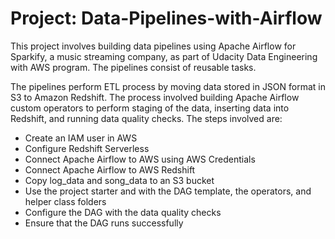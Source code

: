 # Project: Data-Pipelines-with-Airflow
This project involves building data pipelines using Apache Airflow for Sparkify, a music streaming company, as part of Udacity Data Engineering with AWS program. The pipelines consist of reusable tasks.

The pipelines perform ETL process by moving data stored in JSON format in S3 to Amazon Redshift. The process involved building Apache Airflow custom operators to perform staging of the data, inserting data into Redshift, and running data quality checks. The steps involved are:
  - Create an IAM user in AWS
  - Configure Redshift Serverless
  - Connect Apache Airflow to AWS using AWS Credentials
  - Connect Apache Airflow to AWS Redshift
  - Copy log_data and song_data to an S3 bucket
  - Use the project starter and with the DAG template, the operators, and helper class folders
  - Configure the DAG with the data quality checks
  - Ensure that the DAG runs successfully
